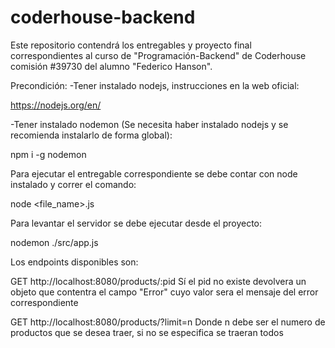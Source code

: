 # coderhouse-backend
Este repositorio contendrá los entregables y proyecto final correspondientes al curso de "Programación-Backend" de Coderhouse comisión #39730 del alumno "Federico Hanson".

Precondición:
-Tener instalado nodejs, instrucciones en la web oficial:
  
  https://nodejs.org/en/

-Tener instalado nodemon (Se necesita haber instalado nodejs y se recomienda instalarlo de forma global):

  npm i -g nodemon

Para ejecutar el entregable correspondiente se debe contar con node instalado y correr el comando: 

  node <file_name>.js

Para levantar el servidor se debe ejecutar desde el proyecto:

  nodemon ./src/app.js

Los endpoints disponibles son:

GET http://localhost:8080/products/:pid
  Sí el pid no existe devolvera un objeto que contentra el campo "Error" cuyo valor sera el mensaje del error correspondiente

GET http://localhost:8080/products/?limit=n
  Donde n debe ser el numero de productos que se desea traer, si no se especifica se traeran todos
